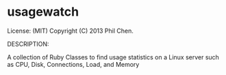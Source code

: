 usagewatch
==========

License: (MIT) Copyright (C) 2013 Phil Chen.

DESCRIPTION:

A collection of Ruby Classes to find usage statistics on a Linux server such as CPU, Disk, Connections, Load, and Memory
